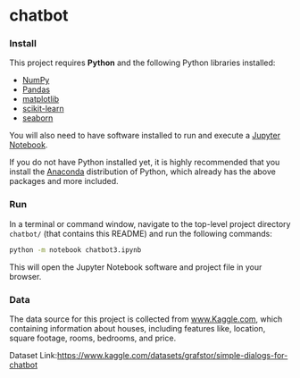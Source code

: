 # chatbot

### Install

This project requires **Python** and the following Python libraries installed:

- [NumPy](http://www.numpy.org/)
- [Pandas](http://pandas.pydata.org/)
- [matplotlib](http://matplotlib.org/)
- [scikit-learn](http://scikit-learn.org/stable/)
- [seaborn](https://seaborn.pydata.org/)

You will also need to have software installed to run and execute a [Jupyter Notebook](http://jupyter.org/install.html).

If you do not have Python installed yet, it is highly recommended that you install the [Anaconda](https://www.anaconda.com/download/) distribution of Python, which already has the above packages and more included. 

### Run

In a terminal or command window, navigate to the top-level project directory `chatbot/` (that contains this README) and run the following commands:

```bash
python -m notebook chatbot3.ipynb
``` 
This will open the Jupyter Notebook software and project file in your browser.

### Data

The data source for this project is collected from www.Kaggle.com, which containing information about houses, including features like, location, square footage, rooms, bedrooms, and price.

  Dataset Link:https://www.kaggle.com/datasets/grafstor/simple-dialogs-for-chatbot

